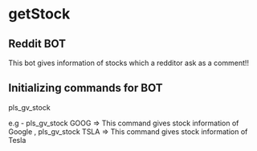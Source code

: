 # getStock

## Reddit BOT

This bot gives information of stocks which a redditor ask as a comment!!

## Initializing commands for BOT

pls_gv_stock <ticker symbol of company>

e.g - pls_gv_stock GOOG => This command gives stock information of Google ,
      pls_gv_stock TSLA => This command gives stock information of Tesla  
